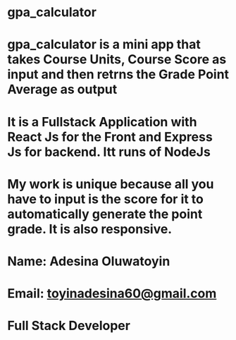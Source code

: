 # gpa_calculator
# gpa_calculator is a mini app that takes Course Units, Course Score as input and then retrns the Grade Point Average as output
# It is a Fullstack Application with React Js for the Front and Express Js for backend. Itt runs of NodeJs
# My work is unique because all you have to input is the score for it to automatically generate the point grade. It is also responsive.


# Name: Adesina Oluwatoyin
# Email: toyinadesina60@gmail.com
# Full Stack Developer
